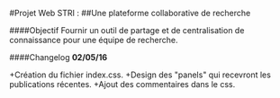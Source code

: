 #Projet Web STRI :
##Une plateforme collaborative de recherche

####Objectif
Fournir un outil de partage et de centralisation de connaissance pour une équipe de recherche.

####Changelog
**02/05/16**

+Création du fichier index.css.
+Design des "panels" qui recevront les publications récentes.
+Ajout des commentaires dans le css.
